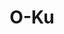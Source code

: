 ---
layout: place
title: "O-Ku"
permalink: /district-of-columbia/washington/o-ku.html
stateAbbr: DC
stateName: District of Columbia
cityName: Washington
place_id: ChIJVzXSswW5t4kRVrNbXqA_Vnw
photos:
  - >-
    AUy1YQ2EIwiZD6waWdD2oiVCooewmsYfthcmowFtpLDPni3kTrHQYl7JBf31mD75qYN3J92laIrdkazNThoDXUiacPSGSnL25LC-Q9Py1I3B9o3COJkzYdyWR8bZtYkXOUc0rQ7vedgRS9afFaME2a3Rdb1fjrV0-ZPibe5yoCVlUD4Jpc-m_LDx2cI57eHD6XDZ4-9UrfnKHq9MSTNSJcRRPZkQXdRmgQLVaJO6IQquNergh0x03Ba5L6NrguissktBaFR_01Osw7mFNwveX0U1wil58J-g_yPMVFSNM-dgOqwkWQ
  - >-
    AUy1YQ2U-3SSLlRhx8MnyLniE5NJk5DqIKDlL2QF8q6aBZQkfPKA60cfNelfHO2IyEQGdJfcVvFDCZVBoAc7pxIkW-_SmJJLWoMfFPdQEARWbmH2hlmX2wg1AgkUHW7TqTHVS_y8_3HDHi5BNTSQE4nIlNGbkas7H352lRSsIhYrFPevgxhhoSKtZcBZv_EgHsGnseSui9eRlpGVTVktWp-uCMCz0NFp2Nfbfva6P9QycSCOZGrpAmjcSIfyrdtjmNWzmTOE4k6GlpLpnkNBS6olfPx8upJNrLtP_qnhR1TIGCkpAg
  - >-
    AUy1YQ3YaKY2hBcz06ebGlT3kjrOcRYcg4t9FxH1EBXa48XN42CGLaPyVx1Q1QFAxwqqKz-OH4Vor2oUOhpT77KyLDNYLrQgNoMDQAosPnPsxuZSzrTtHbFvJzFf-uXhRUcb1bCL2zlqmTsIFr5AIUhWb3et1KZxHD9YjR1UPTUb8UFATcawDaJb7T-fZmrZ8NtBYEK6L6bZD5S42C2xIBzDfzBgIKxUALA7fHcODvWAAtzw0DxjgbtnleHZwoY7W8TQTT5SNxBufryiOfolpfY6I1KhofJ_MSG3fNv_7tjPWTzXC7lcioOs_gCAQA5fA1QUTiDmLldF3GGtDF2jJ04rBDrMAHBqbxQdQYzpQof1-6Z3M4VrGwzOviIjJHlqGc28IoKRb9LcIt_RXqBq6isdubdwnO88PCz4FPPm12iszWJ4rcFa
  - >-
    AUy1YQ3k0pgCV-bPRDVIqBFTriGAtMOBQwK0h7wkOSvF3a74RFmkzVRHiByL23bpHvKfUwm_TwLWSxRoT8GdKhSK_UOq9r8wZp19UEQI9UFlDhwH4NxyMQeGWjsRLb6wMnl1C1hClUGnCcx6ReNIAAJgIpSQcyo3DqSSfrD9SLqccJGYcqhzHND_nkDjZL9vgItUl1vfIZylLYH33AamuSOIqBIwtHtxPw4r0NI59rXPw32dhVX0Q0bAiPmf6Az0CB-piqdo8ho_BFKw5qHsb691gFU_2Bz9AffMsfkQLY8or9DrkA
  - >-
    AUy1YQ0B6fyFZtP4SfQggq-VUo6fw2qMCwa4qaWu2Zw2I3F94qSw7E3kPcC0tEjNaOtgtOg8meW8Bh83UOPcgQ00kcZ7CeOuIYoLO-pALJW0LuaI-aL2xtJG5CZ6CifhbukI8qThq6a33CE5JT829PPHogYbIf3tL09zp8Cxq36ICxE8zavhfgu8dRM9vCkvQzDLSrNvZnKTOT5Te53Y4bXGjRrM2CxsmCtVDk3XVvwEUeq_4ugpO0bOg4zthyT9VwQ8WrNuWvXTvRj28S6aLmTbEPZ-EeJNIzJ0JHl2HHGk-OWqkppNrIsxU99E7e0WWHQLnxiPetYFfw2-L6atoEeSMLXQS4MN_17fTjbRPNv0YiNvEE0ZEjNOa0awCyE_x2f-pZQ1bpXnaZbc6g_dj3bi1kRi7qURjnNnc3kAQ-_-FZOnzg
  - >-
    AUy1YQ33G0ulAFucSaGeB653-pR_SJb8dsxalml0Kn2LuH4EIOx170NeT7-GYw48JGRc2KBG5dsa8dZuwxWp6J2Oy0qnCPlHXsgqnNrMN1OArK8l-KT4Inw_VQ7shH1ElZZKOOx255eCDxxNlmyc1GoNXCEqqd6XD5QxBoEWVH-_EVNZ8WTxQVo0tKkN2xLaZI5bDbwFEIQx_oyjC-3ZEUhpg5Pn8y4991Na2wT-l6QbUbaTN6Sew9gMnWVOnqdQz1s-QkjBeWd7JEBAFZzH8T7veiIUu_Tq9GTwAy4QXWOYZWhBF7r-3pywLteli0igvdmn6OCooEm7UOfu41Eu-c25PCgwlepLOh7rtRfStvXBT3BdPh06XdRQKjxAnyznjjNtE2xFQ2MNevHXFqrJMuYZ3WjZIrmqf-4bB148xWlu6d7bNtpv
  - >-
    AUy1YQ0WXIGn7p0j-WYYHUGJ2JRwt_kv-2-93MMdnb-BAyRQKXF1Mzuavr9Mcd0OHkUPyD-Xbg_0QMryj4_IgOPdiHeDb-h_fII0vvA8rwUn7O8vX99VhvzPyMbkEn6kIl1ktTog1LUcM6amAOWatgqVOgQzU6XZv6zWKSJxY9cV-gC8C6ViLzcmgl5_UDtRz43h-HbZyublN_nodBbZVMBMG0UxlOs4AvXdh7hIHBTcBVn9iq3UJ7uOuRPPdqdtq0VfRL0bYkLrNV70zpxKeUPWRzhLn7ws7ImMyRZUUD-Z5Z_3dBr7x_RkHGOMsRnsiDwP32QVQsngTbH-wxIAiEL1xv_2B495LoBEt8448XaEqyphCBZgp-cpgTMMZ9rw4iJ3-i70xGxGlm33rSsA8THswgRaulTv-UtbRc8oeyIR41wDfg
  - >-
    AUy1YQ3gKhJMdEkcdxhA00EgvbRgA-uSit3X46INwymsSyuroCQtUwiAiqLhw3pqkHjOs0Pde3J20OU1Bt_YOKtVVdk2SziOtomNACjgXhDuZKcTw1LrXkrG_yle0sTpaboLU2Va0GCVsU1_uvLf1-eW399bvW5naMgtgeO1Ce9pXvVW_ES9P016auO4mUVlw-lWpvd1p6T4gsLWTlVGoTfmyMkzRCK7Ao4KUeSN7CNlfHAARcV18iRNV1Cp63lkzVChiUw8bG2-ZGObZdxEk3cg_B9HNtegz2n0iRA64yReK3ajTJbDEWDthMCx1Xgkrxf-as7EXrWQxCBSRSpB1vnuQhsm6L4Ka9TlgidPlPxqt2ESje1T6Yc5ZV9vgylHtXMF_ywKw6Fc67XaTQHTpmdy023C6ymyUP_B_Pxu8HARqdTlAF-P
  - >-
    AUy1YQ2Ep6TJevelQgsWf6549pUfHgowVd1xind92BdLue__RoJ0c5AOInkz0rmMMpnap26dSSW3QE3VkA5W_NNQxnM53Hk7OI-u11s-pVJMJaHL-Osd2EMF8OXMdgPwQ766l9jgIWU1Qc3rHNGXKKyVKnGac-KP3lITq779878ujBdBYINghtBwTCEQXWwIWypWYrtkZugeVEJ90VzhEOK_JZx2vCOGEM1RPUGvGaW5foFhfkAmLFbflnJqLGzn4TxoPxNjHjTKRF7QDOBBwSP7PiW8rOjXRIN00u05dhDjFG6bfJZ4XTXMMgM2HE8DVW6szQLeitaGW6e-Wh8S80zBpT8gI2hHBukpW7ywap70bWzzaGheIE9993M_WcDPOWjKzafNT8qHdQuFkq-q_017K08CAOs0BrUU9Qds29gisWZtzA
  - >-
    AUy1YQ1i-Axz3hzTN4T14YJ5rHCFM8-dE7NMSUsAIC1S5AGjTf7lQnxgrMjXgNmx6rDC_o3kMiYqA2QmhDh4T-GHLrpI2E6UhOCulgB9PnlQYJd3VRa8kyKzZtWh2gx_lg2Fs4lmq9VQgOp7lnIee99Oc3Jrwonx1pJdb1LaSAY9xkgHIYeONh4Jss4TRuspAhTGcakuGZrHE5AYfHOnTv6LGiydcdORsYr3ND7G810OmnIkZdwYGLBH5zyjAtmf6GH2A6rH05ghydAO7PcCfI7x8Fj594IxtWbon0O6gd9vrGDy79RtxMUtPvIWEOAeIkYClf_SFzxMW-dmex0hsYfgoupuX5gjX85Iberkzo46qhaHKtNN0NxTiYUlw4bjNUveFTqFKoOXJxXA5f8Gj-A14o6GM6o6O8-ltB8lBY2kuU79tA
address: 1274 5th St NE, Washington, DC 20002, USA
street: 1274 5th St NE
city: Washington
state: DC
zip: '20002'
country: USA
neighborhood: Northeast Washington
latitude: '38.908241'
longitude: '-76.998704'
accessibility_options:
  wheelchairAccessibleEntrance: true
  wheelchairAccessibleRestroom: true
  wheelchairAccessibleSeating: true
business_status: OPERATIONAL
name: O-Ku
google_maps_links:
  directionsUri: >-
    https://www.google.com/maps/dir//''/data=!4m7!4m6!1m1!4e2!1m2!1m1!1s0x89b7b905b3d23557:0x7c563fa05e5bb356!3e0
  placeUri: https://maps.google.com/?cid=8959418466710565718
  writeAReviewUri: >-
    https://www.google.com/maps/place//data=!4m3!3m2!1s0x89b7b905b3d23557:0x7c563fa05e5bb356!12e1
  reviewsUri: >-
    https://www.google.com/maps/place//data=!4m4!3m3!1s0x89b7b905b3d23557:0x7c563fa05e5bb356!9m1!1b1
  photosUri: >-
    https://www.google.com/maps/place//data=!4m3!3m2!1s0x89b7b905b3d23557:0x7c563fa05e5bb356!10e5
primary_type: Japanese Restaurant
opening_hours:
  regular: null
  current: null
secondary_opening_hours:
  regular:
    weekdayDescriptions: null
    type: null
  current:
    weekdayDescriptions: null
    type: null
phone: (202) 888-8790
price_level: PRICE_LEVEL_MODERATE
price_range: $50 &mdash; 100
rating: '4.6'
rating_count: 880
website: >-
  https://www.o-kusushi.com/location/o-ku-washington-dc/?y_source=1_ODE4NDQwNTctNzE1LWxvY2F0aW9uLndlYnNpdGU%3D
description: >-
  A menu focused on Japanese robata-style dishes & sushi in an elevated setting
  with modernist decor.
reviews:
  - ChdDSUhNMG9nS0VJQ0FnTUNRemUtMDNBRRAB
  - ChdDSUhNMG9nS0VJQ0FnSUQzbEliNXhnRRAB
  - ChZDSUhNMG9nS0VJQ0FnTURBeExTR1BBEAE
  - ChdDSUhNMG9nS0VJQ0FnSUN2NFAzS3NBRRAB
  - ChZDSUhNMG9nS0VJQ0FnSURia3Bma0pBEAE
parking_options:
  - FREE_PARKING_LOT
  - FREE_STREET_PARKING
  - PAID_STREET_PARKING
payment_options:
  - ACCEPTS_CREDIT_CARDS
  - ACCEPTS_DEBIT_CARDS
  - ACCEPTS_NFC
allow_dogs: null
curbside_pickup: null
delivery: true
dine_in: true
good_for_children: false
good_for_groups: true
good_for_sports: false
live_music: false
menu_for_children: false
outdoor_seating: true
reservable: true
restroom: true
serves_beer: true
serves_breakfast: null
serves_brunch: false
serves_cocktails: true
serves_coffee: true
serves_dinner: true
serves_dessert: true
serves_lunch: null
serves_vegetarian_food: null
serves_wine: true
takeout: true

---